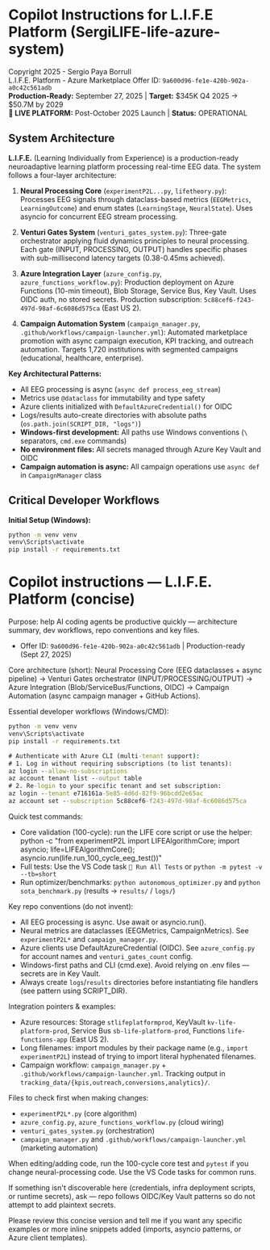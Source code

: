# Copilot Instructions for L.I.F.E Platform (SergiLIFE-life-azure-system)

Copyright 2025 - Sergio Paya Borrull  
L.I.F.E. Platform - Azure Marketplace Offer ID: `9a600d96-fe1e-420b-902a-a0c42c561adb`  
**Production-Ready:** September 27, 2025 | **Target:** $345K Q4 2025 → $50.7M by 2029  
**🚀 LIVE PLATFORM:** Post-October 2025 Launch | **Status:** OPERATIONAL

## System Architecture

**L.I.F.E.** (Learning Individually from Experience) is a production-ready neuroadaptive learning platform processing real-time EEG data. The system follows a four-layer architecture:

1. **Neural Processing Core** (`experimentP2L...py`, `lifetheory.py`): Processes EEG signals through dataclass-based metrics (`EEGMetrics`, `LearningOutcome`) and enum states (`LearningStage`, `NeuralState`). Uses asyncio for concurrent EEG stream processing.

2. **Venturi Gates System** (`venturi_gates_system.py`): Three-gate orchestrator applying fluid dynamics principles to neural processing. Each gate (INPUT, PROCESSING, OUTPUT) handles specific phases with sub-millisecond latency targets (0.38-0.45ms achieved).

3. **Azure Integration Layer** (`azure_config.py`, `azure_functions_workflow.py`): Production deployment on Azure Functions (10-min timeout), Blob Storage, Service Bus, Key Vault. Uses OIDC auth, no stored secrets. Production subscription: `5c88cef6-f243-497d-98af-6c6086d575ca` (East US 2).

4. **Campaign Automation System** (`campaign_manager.py`, `.github/workflows/campaign-launcher.yml`): Automated marketplace promotion with async campaign execution, KPI tracking, and outreach automation. Targets 1,720 institutions with segmented campaigns (educational, healthcare, enterprise).

**Key Architectural Patterns:**

- All EEG processing is async (`async def process_eeg_stream`)
- Metrics use `@dataclass` for immutability and type safety
- Azure clients initialized with `DefaultAzureCredential()` for OIDC
- Logs/results auto-create directories with absolute paths (`os.path.join(SCRIPT_DIR, "logs")`)
- **Windows-first development:** All paths use Windows conventions (`\` separators, `cmd.exe` commands)
- **No environment files:** All secrets managed through Azure Key Vault and OIDC
- **Campaign automation is async:** All campaign operations use `async def` in `CampaignManager` class

## Critical Developer Workflows

**Initial Setup (Windows):**

```cmd
python -m venv venv
venv\Scripts\activate
pip install -r requirements.txt
```


# Copilot instructions — L.I.F.E. Platform (concise)

Purpose: help AI coding agents be productive quickly — architecture summary, dev workflows, repo conventions and key files.

- Offer ID: `9a600d96-fe1e-420b-902a-a0c42c561adb` | Production-ready (Sept 27, 2025)

Core architecture (short): Neural Processing Core (EEG dataclasses + async pipeline) → Venturi Gates orchestrator (INPUT/PROCESSING/OUTPUT) → Azure Integration (Blob/ServiceBus/Functions, OIDC) → Campaign Automation (async campaign manager + GitHub Actions).

Essential developer workflows (Windows/CMD):

```cmd
python -m venv venv
venv\Scripts\activate
pip install -r requirements.txt
```

```cmd
# Authenticate with Azure CLI (multi-tenant support):
# 1. Log in without requiring subscriptions (to list tenants):
az login --allow-no-subscriptions
az account tenant list --output table
# 2. Re-login to your specific tenant and set subscription:
az login --tenant e716161a-5e85-4d6d-82f9-96bcdd2e65ac
az account set --subscription 5c88cef6-f243-497d-98af-6c6086d575ca
```

Quick test commands:
- Core validation (100-cycle): run the LIFE core script or use the helper: python -c "from experimentP2L import LIFEAlgorithmCore; import asyncio; life=LIFEAlgorithmCore(); asyncio.run(life.run_100_cycle_eeg_test())"
- Full tests: Use the VS Code task `🔬 Run All Tests` or `python -m pytest -v --tb=short`
- Run optimizer/benchmarks: `python autonomous_optimizer.py` and `python sota_benchmark.py` (results → `results/` / `logs/`)

Key repo conventions (do not invent):
- All EEG processing is async. Use await or asyncio.run().
- Neural metrics are dataclasses (EEGMetrics, CampaignMetrics). See `experimentP2L*` and `campaign_manager.py`.
- Azure clients use DefaultAzureCredential (OIDC). See `azure_config.py` for account names and `venturi_gates_count` config.
- Windows-first paths and CLI (cmd.exe). Avoid relying on .env files — secrets are in Key Vault.
- Always create `logs`/`results` directories before instantiating file handlers (see pattern using SCRIPT_DIR).

Integration pointers & examples:
- Azure resources: Storage `stlifeplatformprod`, KeyVault `kv-life-platform-prod`, Service Bus `sb-life-platform-prod`, Functions `life-functions-app` (East US 2).
- Long filenames: import modules by their package name (e.g., `import experimentP2L`) instead of trying to import literal hyphenated filenames.
- Campaign workflow: `campaign_manager.py` + `.github/workflows/campaign-launcher.yml`. Tracking output in `tracking_data/{kpis,outreach,conversions,analytics}/`.

Files to check first when making changes:
- `experimentP2L*.py` (core algorithm)
- `azure_config.py`, `azure_functions_workflow.py` (cloud wiring)
- `venturi_gates_system.py` (orchestration)
- `campaign_manager.py` and `.github/workflows/campaign-launcher.yml` (marketing automation)

When editing/adding code, run the 100-cycle core test and `pytest` if you change neural-processing code. Use the VS Code tasks for common runs.

If something isn't discoverable here (credentials, infra deployment scripts, or runtime secrets), ask — repo follows OIDC/Key Vault patterns so do not attempt to add plaintext secrets.

Please review this concise version and tell me if you want any specific examples or more inline snippets added (imports, asyncio patterns, or Azure client templates).
